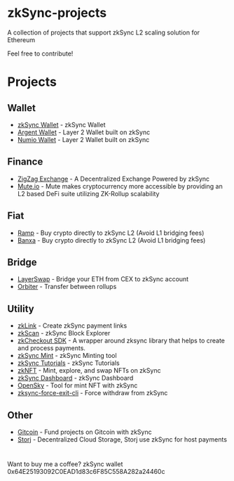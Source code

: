 # zkSync-projects
A collection of projects that support zkSync L2 scaling solution for Ethereum

Feel free to contribute!


# Projects

## Wallet

- [zkSync Wallet](https://wallet.zksync.io/) - zkSync Wallet
- [Argent Wallet](https://www.argent.xyz/) - Layer 2 Wallet built on zkSync
- [Numio Wallet](https://www.numio.one/) - Layer 2 Wallet built on zkSync

## Finance

- [ZigZag Exchange](https://info.zigzag.exchange/) - A Decentralized Exchange Powered by zkSync
- [Mute.io](https://mute.io/) - Mute makes cryptocurrency more accessible by providing an L2 based DeFi suite utilizing ZK-Rollup scalability

## Fiat

- [Ramp](https://ramp.network/buy/) - Buy crypto directly to zkSync L2 (Avoid L1 bridging fees)
- [Banxa](https://l2.banxa.com/) - Buy crypto directly to zkSync L2 (Avoid L1 bridging fees)

## Bridge

- [LayerSwap](https://www.layerswap.io/) - Bridge your ETH from CEX to zkSync account
- [Orbiter](https://www.orbiter.finance/) - Transfer between rollups

## Utility

- [zkLink](https://link.zksync.io/) - Create zkSync payment links
- [zkScan](https://zkscan.io/) - zkSync Block Explorer
- [zkCheckout SDK](https://www.npmjs.com/package/zksync-checkout) - A wrapper around zksync library that helps to create and process payments.
- [zkSync Mint](https://mint.zksync.dev/) - zkSync Minting tool
- [zkSync Tutorials](https://zksync.io/faq/tutorials.html) - zkSync Tutorials
- [zkNFT](https://zknft.xyz) - Mint, explore, and swap NFTs on zkSync 
- [zkSync Dashboard](https://dune.xyz/Marcov/zkSync) - zkSync Dashboard
- [OpenSky](https://open-sky.vercel.app/) - Tool for mint NFT with zkSync
- [zksync-force-exit-cli](https://www.npmjs.com/package/zksync-force-exit-cli) - Force withdraw from zkSync

## Other

- [Gitcoin](https://gitcoin.co/) - Fund projects on Gitcoin with zkSync
- [Storj](https://www.storj.io/) - Decentralized Cloud Storage, Storj use zkSync for host payments


# 

Want to buy me a coffee? zkSync wallet 0x64E25193092C0EAD1d83c6F85C558A282a24460c
